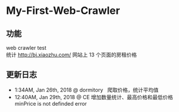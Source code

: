 # My-First-Web-Crawler
## 功能
web crawler test  
统计 http://bj.xiaozhu.com/ 网站上 13 个页面的房租价格
## 更新日志
- 1:34AM, Jan 26th, 2018 @ dormitory  
爬取价格，统计平均值  
- 12:40AM, Jan 29th, 2018 @ CE
增加数量统计、最高价格和最低价格
minPrice is not definded error
